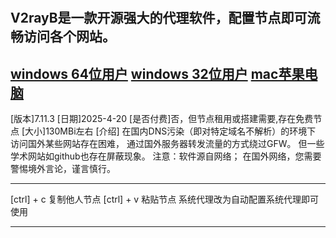 #
V2rayB是一款开源强大的代理软件，配置节点即可流畅访问各个网站。
-------------
[windows 64位用户](https://wwsn.lanzouw.com/iyi772uj9y5a)
[windows 32位用户](https://wwsn.lanzouw.com/iyi772uj9y5a)
[mac苹果电脑](https://wwsn.lanzouw.com/iCtDI2ujbq3c)
--------------
[版本]7.11.3
[日期]2025-4-20
[是否付费]否，但节点租用或搭建需要,存在免费节点
[大小]130MBi左右
[介绍]
在国内DNS污染（即对特定域名不解析）的环境下
访问国外某些网站存在困难，
通过国外服务器转发流量的方式绕过GFW。
但一些学术网站如github也存在屏蔽现象。
注意：软件源自网络；
在国外网络，您需要警惕境外言论，谨言慎行。

------------------
[ctrl] + c 复制他人节点
[ctrl] + v 粘贴节点
系统代理改为自动配置系统代理即可使用

--------------------